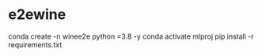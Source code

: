 # e2ewine

conda create -n winee2e python =3.8 -y
conda activate mlproj
pip install -r requirements.txt